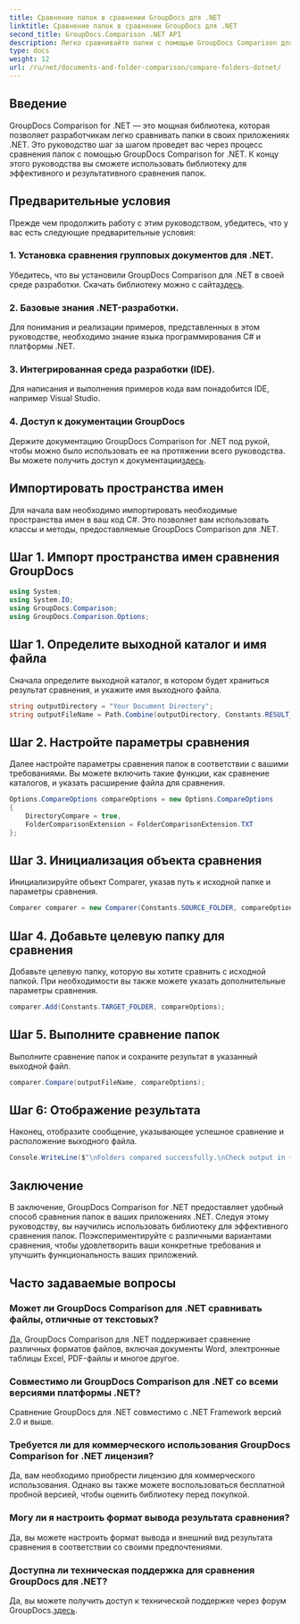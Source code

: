 ```yaml
---
title: Сравнение папок в сравнении GroupDocs для .NET
linktitle: Сравнение папок в сравнении GroupDocs для .NET
second_title: GroupDocs.Comparison .NET API
description: Легко сравнивайте папки с помощью GroupDocs Comparison для .NET. Следуйте нашим пошаговым инструкциям для эффективного сравнения папок. Улучшите свои приложения .NET.
type: docs
weight: 12
url: /ru/net/documents-and-folder-comparison/compare-folders-dotnet/
---
```

## Введение
GroupDocs Comparison for .NET — это мощная библиотека, которая позволяет разработчикам легко сравнивать папки в своих приложениях .NET. Это руководство шаг за шагом проведет вас через процесс сравнения папок с помощью GroupDocs Comparison for .NET. К концу этого руководства вы сможете использовать библиотеку для эффективного и результативного сравнения папок.
## Предварительные условия
Прежде чем продолжить работу с этим руководством, убедитесь, что у вас есть следующие предварительные условия:
### 1. Установка сравнения групповых документов для .NET.
 Убедитесь, что вы установили GroupDocs Comparison для .NET в своей среде разработки. Скачать библиотеку можно с сайта[здесь](https://releases.groupdocs.com/comparison/net/).
### 2. Базовые знания .NET-разработки.
Для понимания и реализации примеров, представленных в этом руководстве, необходимо знание языка программирования C# и платформы .NET.
### 3. Интегрированная среда разработки (IDE).
Для написания и выполнения примеров кода вам понадобится IDE, например Visual Studio.
### 4. Доступ к документации GroupDocs
Держите документацию GroupDocs Comparison for .NET под рукой, чтобы можно было использовать ее на протяжении всего руководства. Вы можете получить доступ к документации[здесь](https://reference.groupdocs.com/comparison/net/).

## Импортировать пространства имен
Для начала вам необходимо импортировать необходимые пространства имен в ваш код C#. Это позволяет вам использовать классы и методы, предоставляемые GroupDocs Comparison для .NET.
## Шаг 1. Импорт пространства имен сравнения GroupDocs
```csharp
using System;
using System.IO;
using GroupDocs.Comparison;
using GroupDocs.Comparison.Options;
```

## Шаг 1. Определите выходной каталог и имя файла
Сначала определите выходной каталог, в котором будет храниться результат сравнения, и укажите имя выходного файла.
```csharp
string outputDirectory = "Your Document Directory";
string outputFileName = Path.Combine(outputDirectory, Constants.RESULT_FOLDER);
```
## Шаг 2. Настройте параметры сравнения
Далее настройте параметры сравнения папок в соответствии с вашими требованиями. Вы можете включить такие функции, как сравнение каталогов, и указать расширение файла для сравнения.
```csharp
Options.CompareOptions compareOptions = new Options.CompareOptions
{
    DirectoryCompare = true,
    FolderComparisonExtension = FolderComparisonExtension.TXT
};
```
## Шаг 3. Инициализация объекта сравнения
Инициализируйте объект Comparer, указав путь к исходной папке и параметры сравнения.
```csharp
Comparer comparer = new Comparer(Constants.SOURCE_FOLDER, compareOptions);
```
## Шаг 4. Добавьте целевую папку для сравнения
Добавьте целевую папку, которую вы хотите сравнить с исходной папкой. При необходимости вы также можете указать дополнительные параметры сравнения.
```csharp
comparer.Add(Constants.TARGET_FOLDER, compareOptions);
```
## Шаг 5. Выполните сравнение папок
Выполните сравнение папок и сохраните результат в указанный выходной файл.
```csharp
comparer.Compare(outputFileName, compareOptions);
```
## Шаг 6: Отображение результата
Наконец, отобразите сообщение, указывающее успешное сравнение и расположение выходного файла.
```csharp
Console.WriteLine($"\nFolders compared successfully.\nCheck output in {Directory.GetCurrentDirectory()}.");
```

## Заключение
В заключение, GroupDocs Comparison for .NET предоставляет удобный способ сравнения папок в ваших приложениях .NET. Следуя этому руководству, вы научились использовать библиотеку для эффективного сравнения папок. Поэкспериментируйте с различными вариантами сравнения, чтобы удовлетворить ваши конкретные требования и улучшить функциональность ваших приложений.
## Часто задаваемые вопросы
### Может ли GroupDocs Comparison для .NET сравнивать файлы, отличные от текстовых?
Да, GroupDocs Comparison для .NET поддерживает сравнение различных форматов файлов, включая документы Word, электронные таблицы Excel, PDF-файлы и многое другое.
### Совместимо ли GroupDocs Comparison для .NET со всеми версиями платформы .NET?
Сравнение GroupDocs для .NET совместимо с .NET Framework версий 2.0 и выше.
### Требуется ли для коммерческого использования GroupDocs Comparison for .NET лицензия?
Да, вам необходимо приобрести лицензию для коммерческого использования. Однако вы также можете воспользоваться бесплатной пробной версией, чтобы оценить библиотеку перед покупкой.
### Могу ли я настроить формат вывода результата сравнения?
Да, вы можете настроить формат вывода и внешний вид результата сравнения в соответствии со своими предпочтениями.
### Доступна ли техническая поддержка для сравнения GroupDocs для .NET?
 Да, вы можете получить доступ к технической поддержке через форум GroupDocs.[здесь](https://forum.groupdocs.com/c/comparison/12).